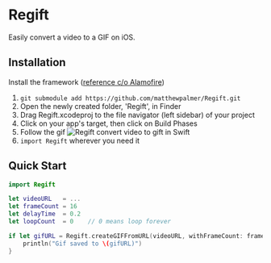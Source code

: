 # Regift
Easily convert a video to a GIF on iOS.

## Installation
Install the framework ([reference c/o Alamofire](https://github.com/Alamofire/Alamofire))

1. `git submodule add https://github.com/matthewpalmer/Regift.git`
2. Open the newly created folder, 'Regift', in Finder
3. Drag Regift.xcodeproj to the file navigator (left sidebar) of your project
4. Click on your app's target, then click on Build Phases
5. Follow the gif ![Regift convert video to gift in Swift](http://i.imgur.com/cwB8tAI.gif)
6. `import Regift` wherever you need it

## Quick Start
```swift
import Regift
```

```swift
let videoURL   = ...
let frameCount = 16
let delayTime  = 0.2
let loopCount  = 0    // 0 means loop forever

if let gifURL = Regift.createGIFFromURL(videoURL, withFrameCount: frameCount, delayTime: delayTime, loopCount: loopCount) {
    println("Gif saved to \(gifURL)")
}
```
